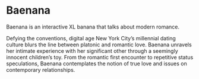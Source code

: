<h1>Baenana</h1>
<p>Baenana is an interactive XL banana that talks about modern romance.</p>

<p>Defying the conventions, digital age New York City’s millennial dating culture blurs the line between platonic and romantic love. Baenana unravels her intimate experience with her significant other through a seemingly innocent children’s toy. From the romantic first encounter to repetitive status speculations, Baenana contemplates the notion of true love and issues on contemporary relationships.</p>
